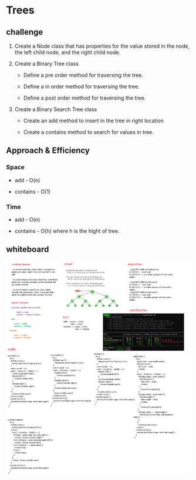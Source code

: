 # Trees
>
## challenge

1. Create a Node class that has properties for the value stored in the node, the left child node, and the right child node.

2. Create a Binary Tree class
  
    * Define a pre order method for traversing the tree.
  
    * Define a in order method for traversing the tree.
  
    * Define a post order method for traversing the tree.

3. Create a Binary Search Tree class

    * Create an add method to insert in the tree in right location

    * Create a contains method to search for values in tree.

## Approach & Efficiency

### Space

* add - O(n)

* contains - O(1)

### Time

* add - O(n)

* contains - O(h) where h is the hight of tree.

## whiteboard

![tress](./trees.png)

